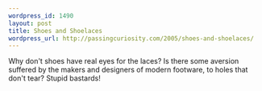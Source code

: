 ```yaml
--- 
wordpress_id: 1490
layout: post
title: Shoes and Shoelaces
wordpress_url: http://passingcuriosity.com/2005/shoes-and-shoelaces/
---
```

Why don't shoes have real eyes for the laces? Is there some aversion suffered by the makers and designers of modern footware, to holes that <emph>don't</emph> tear? Stupid bastards!

